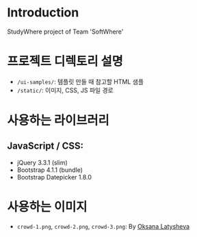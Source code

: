 # Introduction

StudyWhere project of Team 'SoftWhere'

# 프로젝트 디렉토리 설명
* `/ui-samples/`: 템플릿 만들 때 참고할 HTML 샘플
* `/static/`: 이미지, CSS, JS 파일 경로

# 사용하는 라이브러리
## JavaScript / CSS:
* jQuery 3.3.1 (slim)
* Bootstrap 4.1.1 (bundle)
* Bootstrap Datepicker 1.8.0

# 사용하는 이미지
* `crowd-1.png`, `crowd-2.png`, `crowd-3.png`: By [Oksana Latysheva](https://thenounproject.com/latyshevaoksana/)